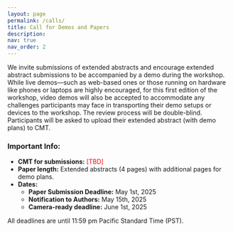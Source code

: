 ```yaml
---
layout: page
permalink: /calls/
title: Call for Demos and Papers
description: 
nav: true
nav_order: 2
---
```


We invite submissions of extended abstracts and encourage extended abstract submissions to be accompanied by a demo during the workshop. While live demos—such as web-based ones or those running on hardware like phones or laptops are highly encouraged, for this first edition of the workshop, video demos will also be accepted to accommodate any challenges participants may face in transporting their demo setups or devices to the workshop. The review process will be double-blind. Participants will be asked to upload their extended abstract (with demo plans) to CMT.

### Important Info:

- **CMT for submissions:** <font color="red">[TBD]</font>
- **Paper length:** Extended abstracts (4 pages) with additional pages for demo plans.
- **Dates:**
	- **Paper Submission Deadline:** May 1st, 2025
	- **Notification to Authors:** May 15th, 2025
	- **Camera-ready deadline:** June 1st, 2025

All deadlines are until 11:59 pm Pacific Standard Time (PST).


